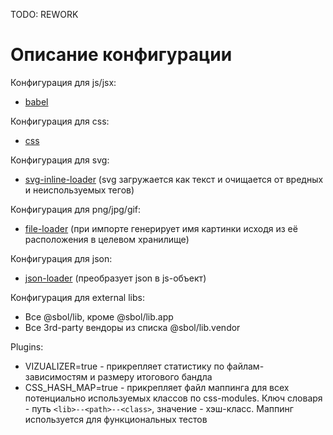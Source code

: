 TODO: REWORK

# Описание конфигурации

Конфигурация для js/jsx:
- [babel](../webpack/utils/babelrc.js)

Конфигурация для css:
- [css](../webpack/base/base.rules.js)

Конфигурация для svg:
- [svg-inline-loader](../webpack/base/base.rules.js) (svg загружается как текст и очищается
  от вредных и неиспользуемых тегов)

Конфигурация для png/jpg/gif:
- [file-loader](../webpack/base/base.rules.js) (при импорте генерирует имя картинки исходя из её
  расположения в целевом хранилище)

Конфигурация для json:
- [json-loader](../webpack/base/base.rules.js) (преобразует json в js-объект)

Конфигурация для external libs:
- Все @sbol/lib, кроме @sbol/lib.app
- Все 3rd-party вендоры из списка @sbol/lib.vendor

Plugins:
- VIZUALIZER=true - прикрепляет статистику по файлам-зависимостям и размеру итогового бандла
- CSS_HASH_MAP=true - прикрепляет файл маппинга для всех потенциально используемых классов по css-modules.
Ключ словаря - путь `<lib>--<path>--<class>`, значение - хэш-класс.
Маппинг используется для функциональных тестов